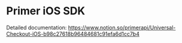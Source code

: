 # Primer iOS SDK 

Detailed documentation: https://www.notion.so/primerapi/Universal-Checkout-iOS-b98c27618b96484681c91efa6d1cc7b4

